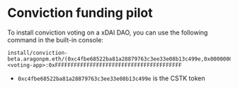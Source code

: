 # Conviction funding pilot

To install conviction voting on a xDAI DAO, you can use the following command in the built-in console:
```
install/conviction-beta.aragonpm.eth/(0xc4fbe68522ba81a28879763c3ee33e08b13c499e,0x0000000000000000000000000000000000000000,0x0000000000000000000000000000000000000000,9998395,2500000,31250,2500000000000000)/CREATE_PROPOSALS_ROLE:<voting-app>:0xFFFFFFFFFFFFFFFFFFFFFFFFFFFFFFFFFFFFFFFF
```

* `0xc4fbe68522ba81a28879763c3ee33e08b13c499e` is the CSTK token